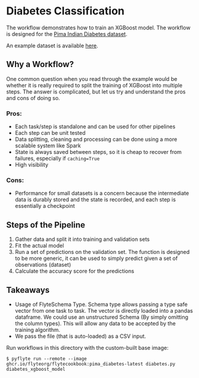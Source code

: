 # Diabetes Classification

The workflow demonstrates how to train an XGBoost model. The workflow is designed for the [Pima Indian Diabetes dataset](https://github.com/jbrownlee/Datasets/blob/master/pima-indians-diabetes.names).

An example dataset is available [here](https://raw.githubusercontent.com/jbrownlee/Datasets/master/pima-indians-diabetes.data.csv).

## Why a Workflow?

One common question when you read through the example would be whether it is really required to split the training of XGBoost into multiple steps. The answer is complicated, but let us try and understand the pros and cons of doing so.

### Pros:

- Each task/step is standalone and can be used for other pipelines
- Each step can be unit tested
- Data splitting, cleaning and processing can be done using a more scalable system like Spark
- State is always saved between steps, so it is cheap to recover from failures, especially if ``caching=True``
- High visibility

### Cons:

- Performance for small datasets is a concern because the intermediate data is durably stored and the state is recorded, and each step is essentially a checkpoint

## Steps of the Pipeline

1. Gather data and split it into training and validation sets
2. Fit the actual model
3. Run a set of predictions on the validation set. The function is designed to be more generic, it can be used to simply predict given a set of observations (dataset)
4. Calculate the accuracy score for the predictions


## Takeaways

- Usage of FlyteSchema Type. Schema type allows passing a type safe vector from one task to task. The vector is directly loaded into a pandas dataframe. We could use an unstructured Schema (By simply omitting the column types). This will allow any data to be accepted by the training algorithm.
- We pass the file (that is auto-loaded) as a CSV input.

Run workflows in this directory with the custom-built base image:

```shell
$ pyflyte run --remote --image ghcr.io/flyteorg/flytecookbook:pima_diabetes-latest diabetes.py diabetes_xgboost_model
```
